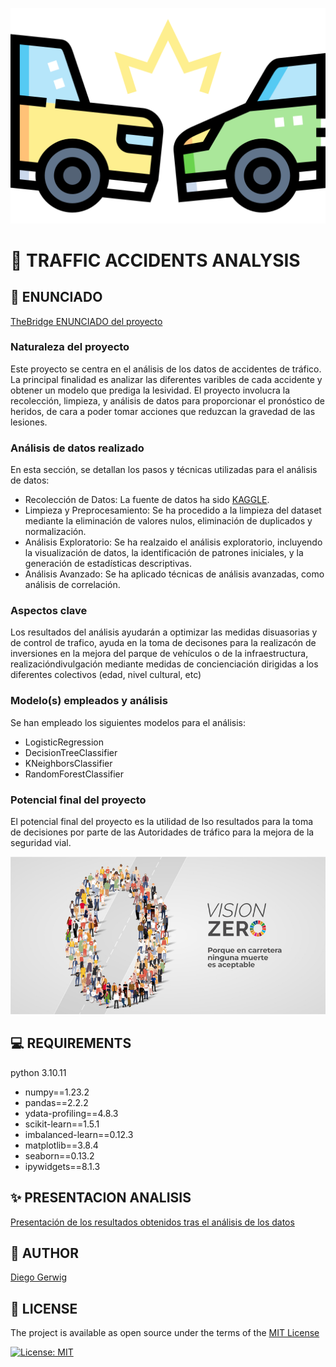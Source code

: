 ![](./img/traffic_crash.png)

# 🚦 TRAFFIC ACCIDENTS ANALYSIS

## 📄 ENUNCIADO

[TheBridge ENUNCIADO del proyecto](./enunciado.md)

### Naturaleza del proyecto

Este proyecto se centra en el análisis de los datos de accidentes de tráfico. La principal finalidad es analizar las diferentes varibles de cada accidente y obtener un modelo que prediga la lesividad. El proyecto involucra la recolección, limpieza, y análisis de datos para proporcionar el pronóstico de heridos, de cara a poder tomar acciones que reduzcan la gravedad de las lesiones.

### Análisis de datos realizado

En esta sección, se detallan los pasos y técnicas utilizadas para el análisis de datos:

* Recolección de Datos: La fuente de datos ha sido [KAGGLE](https://www.kaggle.com/datasets/saurabhshahane/road-traffic-accidents/data).
* Limpieza y Preprocesamiento: Se ha procedido a la limpieza del dataset mediante la eliminación de valores nulos, eliminación de duplicados y normalización.
* Análisis Exploratorio: Se ha realzaido el análisis exploratorio, incluyendo la visualización de datos, la identificación de patrones iniciales, y la generación de estadísticas descriptivas.
* Análisis Avanzado: Se ha aplicado técnicas de análisis avanzadas, como análisis de correlación.

### Aspectos clave

Los resultados del análisis ayudarán a optimizar las medidas disuasorias y de control de trafico, ayuda en la toma de decisones para la realizacón de inversiones en la mejora del parque de vehículos o de la infraestructura, realizacióndivulgación mediante medidas de concienciación dirigidas a los diferentes colectivos (edad, nivel cultural, etc)

### Modelo(s) empleados y análisis

Se han empleado los siguientes modelos para el análisis:

* LogisticRegression
* DecisionTreeClassifier
* KNeighborsClassifier
* RandomForestClassifier

### Potencial final del proyecto

El potencial final del proyecto es la utilidad de lso resultados para la toma de decisiones por parte de las Autoridades de tráfico para la mejora de la seguridad vial.

![](./img/vision_zero.jpg)


## 💻 REQUIREMENTS

python 3.10.11

* numpy==1.23.2
* pandas==2.2.2
* ydata-profiling==4.8.3
* scikit-learn==1.5.1
* imbalanced-learn==0.12.3
* matplotlib==3.8.4
* seaborn==0.13.2
* ipywidgets==8.1.3

## ✨ PRESENTACION ANALISIS

[Presentación de los resultados obtenidos tras el análisis de los datos](./docs/project_presentation.md)

## 👨 AUTHOR

[Diego Gerwig](https://github.com/diegogerwig)

## 🚫 LICENSE 

The project is available as open source under the terms of the [MIT License](http://opensource.org/licenses/MIT) 

[![License: MIT](https://img.shields.io/badge/License-MIT-yellow.svg)](https://opensource.org/licenses/MIT)
